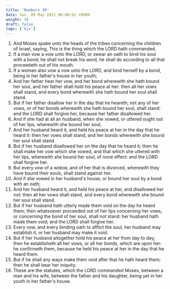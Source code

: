 ```yaml
---
title: 'Numbers 30'
date: Sun, 09 May 2021 00:00:01 +0000
weight: 30
draft: false
tags: ['kjv'] 
---
```


1. And Moses spake unto the heads of the tribes concerning the children of Israel, saying, This is the thing which the LORD hath commanded.
2. If a man vow a vow unto the LORD, or swear an oath to bind his soul with a bond; he shall not break his word, he shall do according to all that proceedeth out of his mouth.
3. If a woman also vow a vow unto the LORD, and bind herself by a bond, being in her father's house in her youth;
4. And her father hear her vow, and her bond wherewith she hath bound her soul, and her father shall hold his peace at her: then all her vows shall stand, and every bond wherewith she hath bound her soul shall stand.
5. But if her father disallow her in the day that he heareth; not any of her vows, or of her bonds wherewith she hath bound her soul, shall stand: and the LORD shall forgive her, because her father disallowed her.
6. And if she had at all an husband, when she vowed, or uttered ought out of her lips, wherewith she bound her soul;
7. And her husband heard it, and held his peace at her in the day that he heard it: then her vows shall stand, and her bonds wherewith she bound her soul shall stand.
8. But if her husband disallowed her on the day that he heard it; then he shall make her vow which she vowed, and that which she uttered with her lips, wherewith she bound her soul, of none effect: and the LORD shall forgive her.
9. But every vow of a widow, and of her that is divorced, wherewith they have bound their souls, shall stand against her.
10. And if she vowed in her husband's house, or bound her soul by a bond with an oath;
11. And her husband heard it, and held his peace at her, and disallowed her not: then all her vows shall stand, and every bond wherewith she bound her soul shall stand.
12. But if her husband hath utterly made them void on the day he heard them; then whatsoever proceeded out of her lips concerning her vows, or concerning the bond of her soul, shall not stand: her husband hath made them void; and the LORD shall forgive her.
13. Every vow, and every binding oath to afflict the soul, her husband may establish it, or her husband may make it void.
14. But if her husband altogether hold his peace at her from day to day; then he establisheth all her vows, or all her bonds, which are upon her: he confirmeth them, because he held his peace at her in the day that he heard them.
15. But if he shall any ways make them void after that he hath heard them; then he shall bear her iniquity.
16. These are the statutes, which the LORD commanded Moses, between a man and his wife, between the father and his daughter, being yet in her youth in her father's house.
